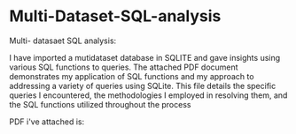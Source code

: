 # Multi-Dataset-SQL-analysis
Multi- datasaet SQL analysis:

I have imported a mutidataset database in SQLITE and gave insights using various SQL functions to queries. The attached PDF document demonstrates my application of SQL functions and my approach to addressing a variety of queries using SQLite. This file details the specific queries I encountered, the methodologies I employed in resolving them, and the SQL functions utilized throughout the process 

PDF i've attached is:
